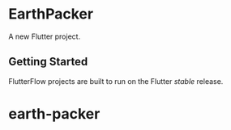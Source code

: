 # EarthPacker

A new Flutter project.

## Getting Started

FlutterFlow projects are built to run on the Flutter _stable_ release.
# earth-packer
